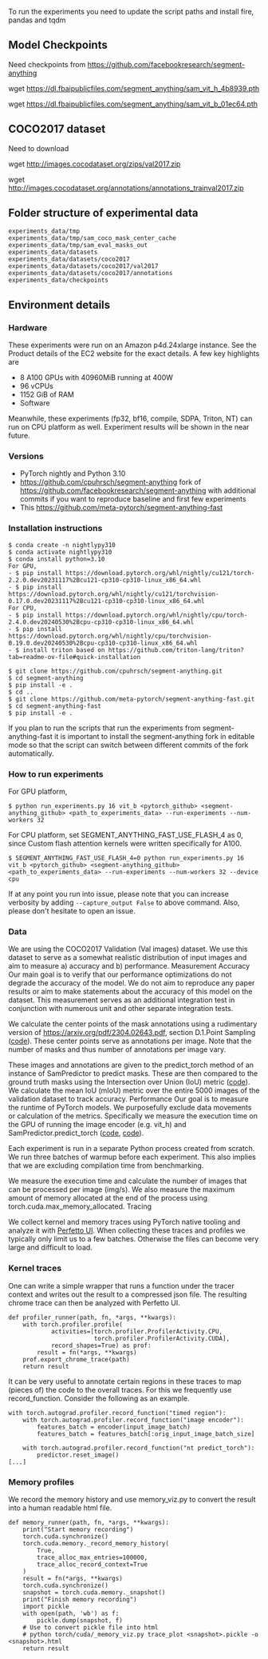 To run the experiments you need to update the script paths and install fire, pandas and tqdm

## Model Checkpoints

Need checkpoints from https://github.com/facebookresearch/segment-anything

wget https://dl.fbaipublicfiles.com/segment_anything/sam_vit_h_4b8939.pth

wget https://dl.fbaipublicfiles.com/segment_anything/sam_vit_b_01ec64.pth

## COCO2017 dataset

Need to download

wget http://images.cocodataset.org/zips/val2017.zip

wget http://images.cocodataset.org/annotations/annotations_trainval2017.zip

## Folder structure of experimental data
```
experiments_data/tmp
experiments_data/tmp/sam_coco_mask_center_cache
experiments_data/tmp/sam_eval_masks_out
experiments_data/datasets
experiments_data/datasets/coco2017
experiments_data/datasets/coco2017/val2017
experiments_data/datasets/coco2017/annotations
experiments_data/checkpoints
```
## Environment details

### Hardware
These  experiments were run on an Amazon p4d.24xlarge instance. See the Product details of the EC2 website for the exact details. A few key highlights are

- 8 A100 GPUs with 40960MiB running at 400W
- 96 vCPUs
- 1152 GiB of RAM
- Software

Meanwhile, these experiments (fp32, bf16, compile, SDPA, Triton, NT) can run on CPU platform as well. Experiment results will be shown in the near future.

### Versions

- PyTorch nightly and Python 3.10
- https://github.com/cpuhrsch/segment-anything fork of https://github.com/facebookresearch/segment-anything with additional commits if you want to reproduce baseline and first few experiments
- This https://github.com/meta-pytorch/segment-anything-fast

### Installation instructions

```
$ conda create -n nightlypy310
$ conda activate nightlypy310
$ conda install python=3.10
For GPU,
- $ pip install https://download.pytorch.org/whl/nightly/cu121/torch-2.2.0.dev20231117%2Bcu121-cp310-cp310-linux_x86_64.whl
- $ pip install https://download.pytorch.org/whl/nightly/cu121/torchvision-0.17.0.dev20231117%2Bcu121-cp310-cp310-linux_x86_64.whl
For CPU,
- $ pip install https://download.pytorch.org/whl/nightly/cpu/torch-2.4.0.dev20240530%2Bcpu-cp310-cp310-linux_x86_64.whl
- $ pip install https://download.pytorch.org/whl/nightly/cpu/torchvision-0.19.0.dev20240530%2Bcpu-cp310-cp310-linux_x86_64.whl
- $ install triton based on https://github.com/triton-lang/triton?tab=readme-ov-file#quick-installation

$ git clone https://github.com/cpuhrsch/segment-anything.git
$ cd segment-anything
$ pip install -e .
$ cd ..
$ git clone https://github.com/meta-pytorch/segment-anything-fast.git
$ cd segment-anything-fast
$ pip install -e .
```

If you plan to run the scripts that run the experiments from segment-anything-fast it is important to install the segment-anything fork in editable mode so that the script can switch between different commits of the fork automatically.


### How to run experiments

For GPU platform,
```
$ python run_experiments.py 16 vit_b <pytorch_github> <segment-anything_github> <path_to_experiments_data> --run-experiments --num-workers 32
```

For CPU platform, set SEGMENT_ANYTHING_FAST_USE_FLASH_4 as 0, since Custom flash attention kernels were written specifically for A100.
```
$ SEGMENT_ANYTHING_FAST_USE_FLASH_4=0 python run_experiments.py 16 vit_b <pytorch_github> <segment-anything_github> <path_to_experiments_data> --run-experiments --num-workers 32 --device cpu
```

If at any point you run into issue, please note that you can increase verbosity by adding `--capture_output False` to above command. Also, please don't hesitate to open an issue.


### Data
We are using the COCO2017 Validation (Val images) dataset. We use this dataset to serve as a somewhat realistic distribution of input images and aim to measure a) accuracy and b) performance.
Measurement
Accuracy
Our main goal is to verify that our performance optimizations do not degrade the accuracy of the model. We do not aim to reproduce any paper results or aim to make statements about the accuracy of this model on the dataset. This measurement serves as an additional integration test in conjunction with numerous unit and other separate integration tests.

We calculate the center points of the mask annotations using a rudimentary version of https://arxiv.org/pdf/2304.02643.pdf, section D.1.Point Sampling ([code](https://github.com/meta-pytorch/segment-anything-fast/blob/67d5c894569e99b9fdba55cfcf2f724be9f68994/experiments/data.py#L10-L120)). These center points serve as annotations per image. Note that the number of masks and thus number of annotations per image vary.

These images and annotations are given to the predict_torch method of an instance of SamPredictor to predict masks. These are then compared to the ground truth masks using the Intersection over Union (IoU) metric ([code](https://github.com/meta-pytorch/segment-anything-fast/blob/67d5c894569e99b9fdba55cfcf2f724be9f68994/experiments/metrics.py#L4-L22)). We calculate the mean IoU (mIoU) metric over the entire 5000 images of the validation dataset to track accuracy.
Performance
Our goal is to measure the runtime of PyTorch models. We purposefully exclude data movements or calculation of the metrics. Specifically we measure the execution time on the GPU of running the image encoder (e.g. vit_h) and SamPredictor.predict_torch ([code](https://github.com/meta-pytorch/segment-anything-fast/blob/67d5c894569e99b9fdba55cfcf2f724be9f68994/experiments/eval_combo.py#L127-L165), [code](https://github.com/meta-pytorch/segment-anything-fast/blob/67d5c894569e99b9fdba55cfcf2f724be9f68994/experiments/eval_combo.py#L68-L99)).

Each experiment is run in a separate Python process created from scratch. We run three batches of warmup before each experiment. This also implies that we are excluding compilation time from benchmarking. 

We measure the execution time and calculate the number of images that can be processed per image (img/s). We also measure the maximum amount of memory allocated at the end of the process using torch.cuda.max_memory_allocated.
Tracing

We collect kernel and memory traces using PyTorch native tooling and analyze it with [Perfetto UI](https://perfetto.dev/). When collecting these traces and profiles we typically only limit us to a few batches. Otherwise the files can become very large and difficult to load.

### Kernel traces

One can write a simple wrapper that runs a function under the tracer context and writes out the result to a compressed json file. The resulting chrome trace can then be analyzed with Perfetto UI.

```
def profiler_runner(path, fn, *args, **kwargs):
    with torch.profiler.profile(
            activities=[torch.profiler.ProfilerActivity.CPU,
                        torch.profiler.ProfilerActivity.CUDA],
            record_shapes=True) as prof:
        result = fn(*args, **kwargs)
    prof.export_chrome_trace(path)
    return result
```

It can be very useful to annotate certain regions in these traces to map (pieces of) the code to the overall traces. For this we frequently use record_function. Consider the following as an example.

```
with torch.autograd.profiler.record_function("timed region"):
    with torch.autograd.profiler.record_function("image encoder"):
        features_batch = encoder(input_image_batch)
        features_batch = features_batch[:orig_input_image_batch_size]

    with torch.autograd.profiler.record_function("nt predict_torch"):
        predictor.reset_image()
[...]
```

### Memory profiles

We record the memory history and use memory_viz.py to convert the result into a human readable html file.

```
def memory_runner(path, fn, *args, **kwargs):
    print("Start memory recording")
    torch.cuda.synchronize()
    torch.cuda.memory._record_memory_history(
        True, 
        trace_alloc_max_entries=100000,           
        trace_alloc_record_context=True
    )
    result = fn(*args, **kwargs)
    torch.cuda.synchronize()
    snapshot = torch.cuda.memory._snapshot()
    print("Finish memory recording")
    import pickle
    with open(path, 'wb') as f:
        pickle.dump(snapshot, f)
    # Use to convert pickle file into html
    # python torch/cuda/_memory_viz.py trace_plot <snapshot>.pickle -o <snapshot>.html
    return result
```
